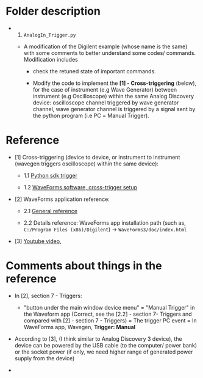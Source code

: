 # Folder description

- 1. `AnalogIn_Trigger.py`

  - A modification of the Digilent example (whose name is the same) with some comments to better understand some codes/ commands. Modification includes

    - check the retuned state of important commands.

    - Modify the code to implement the **[1] - Cross-triggering** (below), for the case of instrument (e.g Wave Generator) between instrument (e.g Oscilloscope) within the same Analog Discovery device: oscilloscope channel triggered by wave generator channel, wave generator channel is triggered by a signal sent by the python program (i.e PC = Manual Trigger).

# Reference

- [1] Cross-triggering (device to device, or instrument to instrument (wavegen triggers oscilloscope) within the same device):

  - 1.1 [Python sdk trigger](https://github.com/LaN-Tran/Analog_Discovery_3/blob/main/WaveSDK_examples/AnalogInOut_Trigger.py)

  - 1.2 [WaveForms software, cross-trigger setup](https://digilent.com/reference/test-and-measurement/guides/waveforms-cross-triggers?srsltid=AfmBOooMMRwx_cBVjlW5bj9ukmPpigvzxYXIOSZxdVumdQnouqidb_S5)

- [2] WaveForms application reference:

  - 2.1 [General reference](https://digilent.com/reference/software/waveforms/waveforms-3/reference-manual)

  - 2.2 Details reference: WaveForms app installation path (such as, `C:/Program Files (x86)/Digilent`) -> `WaveForms3/doc/index.html`

- [3] [Youtube video, ](https://www.youtube.com/watch?v=-EPb40jpdl4)

# Comments about things in the reference

- In [2], section 7 - Triggers:

  - "button under the main window device menu" = "Manual Trigger" in the Waveform app (Correct, see the [2.2] - section 7- Triggers and compared with [2] - section 7 - Triggers) = The trigger PC event = In WaveForms app, Wavegen, **Trigger: Manual**

- According to [3], (I think similar to Analog Discovery 3 device), the device can be powered by the USB cable (to the computer/ power bank) or the socket power (if only, we need higher range of generated power supply from the device) 

- 